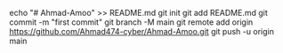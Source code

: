 echo "# Ahmad-Amoo" >> README.md
git init
git add README.md
git commit -m "first commit"
git branch -M main
git remote add origin https://github.com/Ahmad474-cyber/Ahmad-Amoo.git
git push -u origin main
